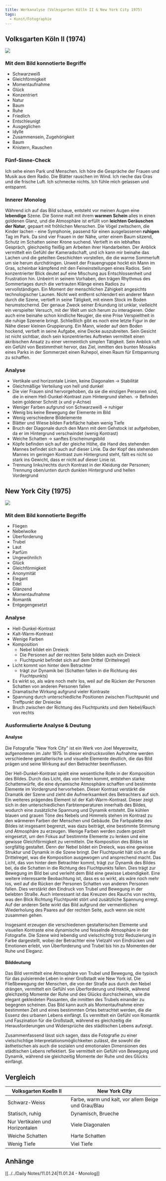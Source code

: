 ```yaml
---
title: Werkanalyse (Volksgarten Kölln II & New York City 1975)
tags:
  - Kunst/Fotographie
---
```


## Volksgarten Köln II (1974)

![](./Candita_Höfer_Volksgarten_Köln_II_1974.jpg)

### Mit dem Bild konnotierte Begriffe

- Schwarzweiß
- Gleichförmigkeit
- Momentaufnahme
- Glück
- Konzentriert
- Natur
- Baum
- Ruhe
- Friedlich
- Entschleunigt
- Ausgeglichen
- Idylle
- Zusammensein, Zugehörigkeit
- Baum
- Knistern, Rauschen

### Fünf-Sinne-Check

Ich sehe einen Park und Menschen. Ich höre die Gespräche der Frauen und Musik aus dem Radio. Die Blätter rauschen im Wind. Ich rieche das Gras und die frische Luft. Ich schmecke nichts. Ich fühle mich gelassen und entspannt.

### Innerer Monolog

Während ich auf das Bild schaue, entsteht vor meinen Augen eine **lebendige** Szene. Die Sonne malt mit ihrem **warmen Schein** alles in einen goldenen Glanz, und die Atmosphäre ist erfüllt von **leichten Geräuschen der Natur**, gepaart mit fröhlichen Menschen. Die Vögel zwitschern, die Kinder lachen - eine Symphonie, passend für einen ausgelassenen **ruhigen** Tag im Park. Da sind vier Frauen in der Nähe, unter einem Baum sitzend, Schutz im Schatten seiner Krone suchend. Vertieft in ein lebhaftes Gespräch, gleichzeitig fleißig am Arbeiten ihrer Handarbeiten. Der Anblick vermittelt ein Gefühl der Kameradschaft, und ich kann mir beinahe das Lachen und die geteilten Geschichten vorstellen, die die warme Sommerluft um sie herum durchdringen. Unweit der Frauengruppe hockt ein Mann im Gras, scheinbar kämpfend mit den Feineinstellungen eines Radios. Sein konzentrierter Blick deutet auf eine Mischung aus Entschlossenheit und Frustration hin. Unbeirrt in seinem Vorhaben, den trägen Rhythmus des Sommertages durch die vertrauten Klänge eines Radios zu vervollständigen. Ein Moment der menschlichen Zähigkeit angesichts technologischer Launen. Nicht weit entfernt schlendert ein anderer Mann durch die Szene, vertieft in seine Tätigkeit, mit einem Stock im Boden herumstochernd. Der genaue Zweck seiner Erkundung ist unklar, vielleicht ein verspielter Versuch, mit der Welt um sich herum zu interagieren. Oder auch eine beinahe schon kindliche Neugier, die eine Prise Verspieltheit in die ruhige Szenerie bringt. Schließlich gibt es noch eine letzte Figur in der Nähe dieser kleinen Gruppierung. Ein Mann, wieder auf dem Boden hockend, vertieft in seine Aufgabe, eine Decke auszubreiten. Sein Gesicht ist nicht sichtbar, doch sein konzentriertes Auftreten vermittelt einen akribischen Ansatz zu einer vermeintlich simplen Tätigkeit. Sein Anblick ruft ein Gefühl von Bestimmtheit hervor, das Ziel, inmitten des bunten Mosaiks eines Parks in der Sommerzeit einen Ruhepol, einen Raum für Entspannung zu schaffen.

### Analyse

- Vertikale und horizontale Linien, keine Diagonalen → Stabilität
- Gleichmäßige Verteilung von hell und dunkel
- Die vier Frauen sind hervorgehoben, da sie die einzigen Personen sind, die in einem Hell-Dunkel-Kontrast zum Hintergrund stehen. → Befinden beim goldener Schnitt (x und y-Achse)
- Weniger Farben aufgrund von Schwarzweiß → ruhiger
- Wenig bis keine Bewegung der Elemente im Bild
- Wenig verschiedene Bildelemente
- Blätter und Wiese bilden Farbfläche haben wenig Tiefe
- Bruch der Diagonale durch den Mann mit dem Gehstock ist aufgehoben, da er im Hintergrund verschwindet (wenig Kontrast)
- Weiche Schatten → sanftes Erscheinungsbild
- Köpfe befinden sich auf der gleiche Höhe, die Hand des stehenden Mannes befindet sich auch auf dieser Linie. Da der Kopf des stehenden Mannes im geringen Kontrast zum Hintergrund steht, fällt es nicht so stark ins Gewicht, dass er nicht auf dieser Linie ist.
- Trennung links/rechts durch Kontrast in der Kleidung der Personen; Trennung oben/unten durch dunklen Hintergrund und hellen Vordergrund

## New York City (1975)

![](./new_york_1975.webp)

### Mit dem Bild konnotierte Begriffe

- Fliegen
- Nebelwolke
- Überforderung
- Trubel
- Laut
- Parfüm
- Ungewöhnlich
- Glück
- Gleichförmigkeit
- Anonymität
- Elegant
- Edel
- Glänzend
- Momentaufnahme
- Romantik
- Entgegengesetzt

### Analyse

- Hell-Dunkel-Kontrast
- Kalt-Warm-Kontrast
- Wenige Farben
- Komposition
	- Nebel bildet ein Dreieck
	- Die Personen auf der rechten Seite bilden auch ein Dreieck
	- Fluchtpunkt befindet sich auf dem Drittel (Drittelregel)
- Licht kommt von hinter dem Betrachter
	- trägt zur Dynamik bei (Schatten fallen in die Richtung des Fluchtpunkts)
- Es wirkt so, als wäre noch mehr los, weil auf die Rücken der Personen Schatten von anderen Personen fallen
- Dramatische Wirkung aufgrund vieler Kontraste
- Spannung durch unterschiedliche Positionen zwischen Fluchtpunkt und Treffpunkt der Dreiecke
- Bruch zwischen der Richtung des Fluchtpunkts und dem Nebel/Rauch von rechts

### Ausformulierte Analyse & Deutung

#### Analyse

Die Fotografie "New York City" ist ein Werk von Joel Meyerowitz, aufgenommen im Jahr 1975. In dieser eindrucksvollen Aufnahme werden verschiedene gestalterische und visuelle Elemente deutlich, die das Bild prägen und seine Wirkung auf den Betrachter beeinflussen.

Der Hell-Dunkel-Kontrast spielt eine wesentliche Rolle in der Komposition des Bildes. Durch das Licht, das von hinten kommt, entstehen starke Schattenwürfe, die eine dynamische Atmosphäre schaffen und bestimmte Elemente im Vordergrund hervorheben. Dieser Kontrast verstärkt die Dramatik der Szene und zieht die Aufmerksamkeit des Betrachters auf sich. Ein weiteres prägendes Element ist der Kalt-Warm-Kontrast. Dieser zeigt sich in den unterschiedlichen Farbtemperaturen innerhalb des Bildes, wodurch eine zusätzliche Spannung und Dynamik entsteht. Die kühlen blauen und grauen Töne des Nebels und Himmels stehen im Kontrast zu den wärmeren Farben der Menschen und Gebäude. Die Farbpalette des Bildes ist insgesamt begrenzt, was dazu beiträgt, eine bestimmte Stimmung und Atmosphäre zu erzeugen. Wenige Farben werden zudem gezielt eingesetzt, um den Fokus auf bestimmte Elemente zu lenken und eine gewisse Gleichförmigkeit zu vermitteln. Die Komposition des Bildes ist sorgfältig gestaltet. Denn der Nebel bildet ein Dreieck, was eine gewisse Struktur und Dynamik in die Szene bringt. Der Fluchtpunkt hält sich an die Drittelregel, was die Komposition ausgewogen und ansprechend macht. Das Licht, das von hinter dem Betrachter kommt, trägt zur Dynamik des Bildes bei, da die Schatten in die Richtung des Fluchtpunkts fallen. Dies trägt zur Bewegung im Bild bei und verleiht dem Bild eine gewisse Lebendigkeit. Eine weitere interessante Beobachtung ist, dass es so wirkt, als wäre noch mehr los, weil auf die Rücken der Personen Schatten von anderen Personen fallen. Dies verstärkt den Eindruck von Trubel und Bewegung in der belebten Straße. Auch interessant ist das Kreuzen des Rauchs von rechts, was den Blick Richtung Fluchtpunkt stört und zusätzliche Spannung erregt. Auf der anderen Seite wirkt das Bild aufgrund der vermeintlichen Wiederholung des Paares auf der rechten Seite, auch wenn sie nicht zusammen gehen.

Insgesamt erzeugen die verschiedenen gestalterischen Elemente und visuellen Kontraste eine dynamische und fesselnde Atmosphäre in der Fotografie. Die Szene wird lebendig und vielschichtig trotz Reduzierung in Farbe dargestellt, wobei der Betrachter eine Vielzahl von Eindrücken und Emotionen erlebt, von Überforderung und Trubel bis hin zu Momenten der Ruhe und Eleganz.

#### Bilddeutung

Das Bild vermittelt eine Atmosphäre von Trubel und Bewegung, die typisch für das pulsierende Leben in einer Großstadt wie New York ist. Die Fließbewegung der Menschen, die von der Straße aus durch den Nebel drängen, vermittelt ein Gefühl von Überforderung und Hektik, während gleichzeitig Momente der Ruhe und des Glücks durchscheinen, wie die elegant gekleideten Passanten, die inmitten des Trubels einander zu begegnen scheinen. Das Bild kann auch als Momentaufnahme einer bestimmten Zeit und eines bestimmten Ortes betrachtet werden, die die Essenz des urbanen Lebens einfängt. Es vermittelt ein Gefühl von Romantik und Faszination für die Großstadt, während es gleichzeitig die Herausforderungen und Widersprüche des städtischen Lebens aufzeigt.

Zusammenfassend lässt sich sagen, dass die Fotografie zu einer vielschichtige Interpretationsmöglichkeiten zulässt, die sowohl die ästhetischen als auch die sozialen und emotionalen Dimensionen des städtischen Lebens reflektiert. Sie vermittelt ein Gefühl von Bewegung und Dynamik, während sie gleichzeitig Momente der Ruhe und des Glücks einfängt.
## Vergleich

| Volksgarten Koelln II | New York City |
| ---- | ---- |
| Schwarz-Weiss | Farbe, warm und kalt, vor allem Beige und Grau/Blau |
| Statisch, ruhig | Dynamisch, Brueche |
| Nur Vertikalen und Horizontalen | Viele Diagonalen |
| Weiche Schatten | Harte Schatten |
| Wenig Tiefe | Viel Tiefe |

## Anhänge

[[../../Daily Notes/11.01.24|11.01.24 - Monolog]]